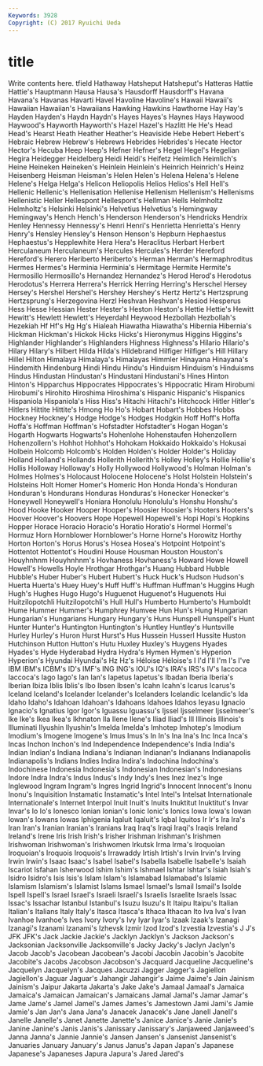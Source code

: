 ```yaml
---
Keywords: 3928 
Copyright: (C) 2017 Ryuichi Ueda
---
```


# title

Write contents here.
tfield Hathaway
Hatsheput Hatsheput's Hatteras Hattie Hattie's Hauptmann Hausa Hausa's Hausdorff Hausdorff's
Havana Havana's Havanas Havarti Havel Havoline Havoline's Hawaii Hawaii's Hawaiian
Hawaiian's Hawaiians Hawking Hawkins Hawthorne Hay Hay's Hayden Hayden's Haydn
Haydn's Hayes Hayes's Haynes Hays Haywood Haywood's Hayworth Hayworth's Hazel
Hazel's Hazlitt He He's Head Head's Hearst Heath Heather Heather's
Heaviside Hebe Hebert Hebert's Hebraic Hebrew Hebrew's Hebrews Hebrides Hebrides's
Hecate Hector Hector's Hecuba Heep Heep's Hefner Hefner's Hegel Hegel's
Hegelian Hegira Heidegger Heidelberg Heidi Heidi's Heifetz Heimlich Heimlich's Heine
Heineken Heineken's Heinlein Heinlein's Heinrich Heinrich's Heinz Heisenberg Heisman Heisman's
Helen Helen's Helena Helena's Helene Helene's Helga Helga's Helicon Heliopolis
Helios Helios's Hell Hell's Hellenic Hellenic's Hellenisation Hellenise Hellenism Hellenism's
Hellenisms Hellenistic Heller Hellespont Hellespont's Hellman Hells Helmholtz Helmholtz's Helsinki
Helsinki's Helvetius Helvetius's Hemingway Hemingway's Hench Hench's Henderson Henderson's Hendricks
Hendrix Henley Hennessy Hennessy's Henri Henri's Henrietta Henrietta's Henry Henry's
Hensley Hensley's Henson Henson's Hepburn Hephaestus Hephaestus's Hepplewhite Hera Hera's
Heraclitus Herbart Herbert Herculaneum Herculaneum's Hercules Hercules's Herder Hereford Hereford's
Herero Heriberto Heriberto's Herman Herman's Hermaphroditus Hermes Hermes's Herminia Herminia's
Hermitage Hermite Hermite's Hermosillo Hermosillo's Hernandez Hernandez's Herod Herod's Herodotus
Herodotus's Herrera Herrera's Herrick Herring Herring's Herschel Hersey Hersey's Hershel
Hershel's Hershey Hershey's Hertz Hertz's Hertzsprung Hertzsprung's Herzegovina Herzl Heshvan
Heshvan's Hesiod Hesperus Hess Hesse Hessian Hester Hester's Heston Heston's
Hettie Hettie's Hewitt Hewitt's Hewlett Hewlett's Heyerdahl Heywood Hezbollah Hezbollah's
Hezekiah Hf Hf's Hg Hg's Hialeah Hiawatha Hiawatha's Hibernia Hibernia's
Hickman Hickman's Hickok Hicks Hicks's Hieronymus Higgins Higgins's Highlander Highlander's
Highlanders Highness Highness's Hilario Hilario's Hilary Hilary's Hilbert Hilda Hilda's
Hildebrand Hilfiger Hilfiger's Hill Hillary Hillel Hilton Himalaya Himalaya's Himalayas
Himmler Hinayana Hinayana's Hindemith Hindenburg Hindi Hindu Hindu's Hinduism Hinduism's
Hinduisms Hindus Hindustan Hindustan's Hindustani Hindustani's Hines Hinton Hinton's Hipparchus
Hippocrates Hippocrates's Hippocratic Hiram Hirobumi Hirobumi's Hirohito Hiroshima Hiroshima's Hispanic
Hispanic's Hispanics Hispaniola Hispaniola's Hiss Hiss's Hitachi Hitachi's Hitchcock Hitler
Hitler's Hitlers Hittite Hittite's Hmong Ho Ho's Hobart Hobart's Hobbes
Hobbs Hockney Hockney's Hodge Hodge's Hodges Hodgkin Hoff Hoff's Hoffa
Hoffa's Hoffman Hoffman's Hofstadter Hofstadter's Hogan Hogan's Hogarth Hogwarts Hogwarts's
Hohenlohe Hohenstaufen Hohenzollern Hohenzollern's Hohhot Hohhot's Hohokam Hokkaido Hokkaido's Hokusai
Holbein Holcomb Holcomb's Holden Holden's Holder Holder's Holiday Holland Holland's
Hollands Hollerith Hollerith's Holley Holley's Hollie Hollie's Hollis Holloway Holloway's
Holly Hollywood Hollywood's Holman Holman's Holmes Holmes's Holocaust Holocene Holocene's
Holst Holstein Holstein's Holsteins Holt Homer Homer's Homeric Hon Honda
Honda's Honduran Honduran's Hondurans Honduras Honduras's Honecker Honecker's Honeywell Honeywell's
Honiara Honolulu Honolulu's Honshu Honshu's Hood Hooke Hooker Hooper Hooper's
Hoosier Hoosier's Hooters Hooters's Hoover Hoover's Hoovers Hope Hopewell Hopewell's
Hopi Hopi's Hopkins Hopper Horace Horacio Horacio's Horatio Horatio's Hormel
Hormel's Hormuz Horn Hornblower Hornblower's Horne Horne's Horowitz Horthy Horton
Horton's Horus Horus's Hosea Hosea's Hotpoint Hotpoint's Hottentot Hottentot's Houdini
House Housman Houston Houston's Houyhnhnm Houyhnhnm's Hovhaness Hovhaness's Howard Howe
Howell Howell's Howells Hoyle Hrothgar Hrothgar's Huang Hubbard Hubble Hubble's
Huber Huber's Hubert Hubert's Huck Huck's Hudson Hudson's Huerta Huerta's
Huey Huey's Huff Huff's Huffman Huffman's Huggins Hugh Hugh's Hughes
Hugo Hugo's Huguenot Huguenot's Huguenots Hui Huitzilopotchli Huitzilopotchli's Hull Hull's
Humberto Humberto's Humboldt Hume Hummer Hummer's Humphrey Humvee Hun Hun's
Hung Hungarian Hungarian's Hungarians Hungary Hungary's Huns Hunspell Hunspell's Hunt
Hunter Hunter's Huntington Huntington's Huntley Huntley's Huntsville Hurley Hurley's Huron
Hurst Hurst's Hus Hussein Husserl Hussite Huston Hutchinson Hutton Hutton's
Hutu Huxley Huxley's Huygens Hyades Hyades's Hyde Hyderabad Hydra Hydra's
Hymen Hymen's Hyperion Hyperion's Hyundai Hyundai's Hz Hz's Héloise Héloise's
I I'd I'll I'm I's I've IBM IBM's ICBM's ID's
IMF's ING ING's IOU's IQ's IRA's IRS's IV's Iaccoca Iaccoca's
Iago Iago's Ian Ian's Iapetus Iapetus's Ibadan Iberia Iberia's Iberian
Ibiza Iblis Iblis's Ibo Ibsen Ibsen's Icahn Icahn's Icarus Icarus's
Iceland Iceland's Icelander Icelander's Icelanders Icelandic Icelandic's Ida Idaho Idaho's
Idahoan Idahoan's Idahoans Idahoes Idahos Ieyasu Ignacio Ignacio's Ignatius Igor
Igor's Iguassu Iguassu's Ijssel Ijsselmeer Ijsselmeer's Ike Ike's Ikea Ikea's
Ikhnaton Ila Ilene Ilene's Iliad Iliad's Ill Illinois Illinois's Illuminati
Ilyushin Ilyushin's Imelda Imelda's Imhotep Imhotep's Imodium Imodium's Imogene Imogene's
Imus Imus's In In's Ina Ina's Inc Inca Inca's Incas
Inchon Inchon's Ind Independence Independence's India India's Indian Indian's Indiana
Indiana's Indianan Indianan's Indianans Indianapolis Indianapolis's Indians Indies Indira Indira's
Indochina Indochina's Indochinese Indonesia Indonesia's Indonesian Indonesian's Indonesians Indore Indra
Indra's Indus Indus's Indy Indy's Ines Inez Inez's Inge Inglewood
Ingram Ingram's Ingres Ingrid Ingrid's Innocent Innocent's Inonu Inonu's Inquisition
Instamatic Instamatic's Intel Intel's Intelsat Internationale Internationale's Internet Interpol Inuit
Inuit's Inuits Inuktitut Inuktitut's Invar Invar's Io Io's Ionesco Ionian
Ionian's Ionic Ionic's Ionics Iowa Iowa's Iowan Iowan's Iowans Iowas
Iphigenia Iqaluit Iqaluit's Iqbal Iquitos Ir Ir's Ira Ira's Iran
Iran's Iranian Iranian's Iranians Iraq Iraq's Iraqi Iraqi's Iraqis Ireland
Ireland's Irene Iris Irish Irish's Irisher Irishman Irishman's Irishmen Irishwoman
Irishwoman's Irishwomen Irkutsk Irma Irma's Iroquoian Iroquoian's Iroquois Iroquois's Irrawaddy
Irtish Irtish's Irvin Irvin's Irving Irwin Irwin's Isaac Isaac's Isabel
Isabel's Isabella Isabelle Isabelle's Isaiah Iscariot Isfahan Isherwood Ishim Ishim's
Ishmael Ishtar Ishtar's Isiah Isiah's Isidro Isidro's Isis Isis's Islam
Islam's Islamabad Islamabad's Islamic Islamism Islamism's Islamist Islams Ismael Ismael's
Ismail Ismail's Isolde Ispell Ispell's Israel Israel's Israeli Israeli's Israelis
Israelite Israels Issac Issac's Issachar Istanbul Istanbul's Isuzu Isuzu's It
Itaipu Itaipu's Italian Italian's Italians Italy Italy's Itasca Itasca's Ithaca
Ithacan Ito Iva Iva's Ivan Ivanhoe Ivanhoe's Ives Ivory Ivory's
Ivy Iyar Iyar's Izaak Izaak's Izanagi Izanagi's Izanami Izanami's Izhevsk
Izmir Izod Izod's Izvestia Izvestia's J J's JFK JFK's Jack
Jackie Jackie's Jacklyn Jacklyn's Jackson Jackson's Jacksonian Jacksonville Jacksonville's Jacky
Jacky's Jaclyn Jaclyn's Jacob Jacob's Jacobean Jacobean's Jacobi Jacobin Jacobin's
Jacobite Jacobite's Jacobs Jacobson Jacobson's Jacquard Jacqueline Jacqueline's Jacquelyn Jacquelyn's
Jacques Jacuzzi Jagger Jagger's Jagiellon Jagiellon's Jaguar Jaguar's Jahangir Jahangir's
Jaime Jaime's Jain Jainism Jainism's Jaipur Jakarta Jakarta's Jake Jake's
Jamaal Jamaal's Jamaica Jamaica's Jamaican Jamaican's Jamaicans Jamal Jamal's Jamar
Jamar's Jame Jame's Jamel Jamel's James James's Jamestown Jami Jami's
Jamie Jamie's Jan Jan's Jana Jana's Janacek Janacek's Jane Janell
Janell's Janelle Janelle's Janet Janette Janette's Janice Janice's Janie Janie's
Janine Janine's Janis Janis's Janissary Janissary's Janjaweed Janjaweed's Janna Janna's
Jannie Jannie's Jansen Jansen's Jansenist Jansenist's Januaries January January's Janus
Janus's Japan Japan's Japanese Japanese's Japaneses Japura Japura's Jared Jared's
